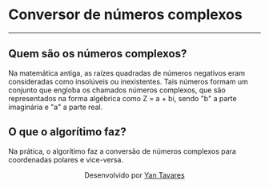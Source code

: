 <h1>Conversor de números complexos</h1>
<hr>

<h2>Quem são os números complexos?</h2>

<p>Na matemática antiga, as raízes quadradas de números negativos eram consideradas como insolúveis ou inexistentes. Tais números formam um conjunto que engloba os chamados números complexos, que são representados na forma algébrica como Z = a + bi, sendo "b" a parte imaginária e "a" a parte real.</p>

<h2>O que o algorítimo faz?</h2>

<p>Na prática, o algorítimo faz a conversão de números complexos para coordenadas polares e vice-versa.</p>

<div align="center">
  <p>Desenvolvido por <a href="https://github.com/yantvrs" target = "_blank" rel = "external" >Yan Tavares</a> </p>
